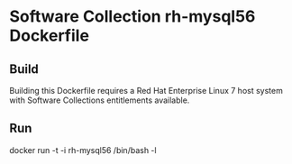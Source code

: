 Software Collection rh-mysql56 Dockerfile
=========================================

Build
-----

Building this Dockerfile requires a Red Hat Enterprise Linux 7 host
system with Software Collections entitlements available.

Run
---

docker run -t -i rh-mysql56 /bin/bash -l
